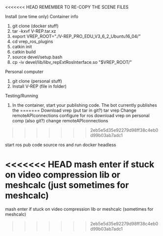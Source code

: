 <<<<<<< HEAD
REMEMBER TO RE-COPY THE SCENE FILES

Install (one time only)
Container info

1. git clone (docker stuff)
2. tar -kxvf V-REP.tar.xz
3. export VREP_ROOT="./V-REP_PRO_EDU_V3_6_2_Ubuntu16_04/"
4. cd vrep_ros_plugins
5. catkin init
6. catkin build
7. source devel/setup.bash
8. cp -iv devel/lib/libv_repExtRosInterface.so "$VREP_ROOT/"


Personal computer
1. git clone (personal stuff)
2. Install V-REP (file in folder)


Testing/Running
1. In the container, start your publishing code. The bot currently publishes the 
=======
Download vrep (put tar in git?)
tar vrep
Change remoteAPIconnections
configure for ros
download vrep on personal comp (also git?)
change remoteAPIconnections
>>>>>>> 2eb5e5d35e92279d98ff38c4eb0d99b03ab7adc1

start ros pub code
source ros and run docker headless

<<<<<<< HEAD
mash enter if stuck on video compression lib or meshcalc (just sometimes for meshcalc)
=======
mash enter if stuck on video compression lib or meshcalc (sometimes for meshcalc)
>>>>>>> 2eb5e5d35e92279d98ff38c4eb0d99b03ab7adc1
